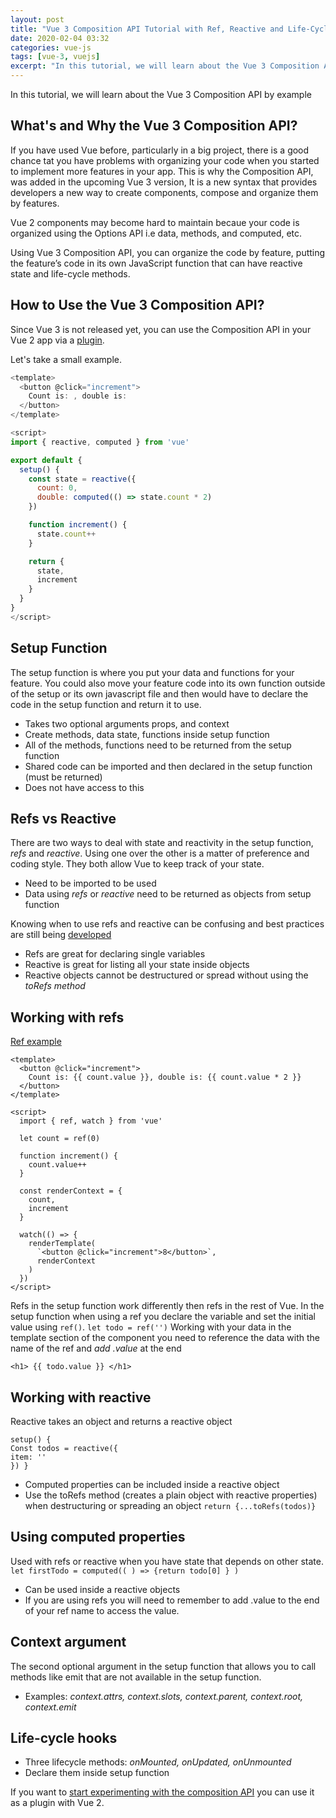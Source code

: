 ```yaml
---
layout: post
title: "Vue 3 Composition API Tutorial with Ref, Reactive and Life-Cycle Events Example"
date: 2020-02-04 03:32
categories: vue-js 
tags: [vue-3, vuejs]
excerpt: "In this tutorial, we will learn about the Vue 3 Composition API by example" 
---
```


In this tutorial, we will learn about the Vue 3 Composition API by example

## What's and Why the Vue 3 Composition API?

If you have used Vue before, particularly in a big project, there is a good chance tat you have problems with organizing your code when you started to implement more features in your app. This is why the Composition API, was added in the upcoming Vue 3 version, It is a new syntax that provides developers a new way to create components, compose and organize them by features.


Vue 2 components may become hard to maintain becaue your code is organized using the Options API i.e  data, methods, and computed, etc.


Using Vue 3 Composition API, you can organize the code by feature, putting the feature’s code in its own JavaScript function that can have reactive state and life-cycle methods.


## How to Use the Vue 3 Composition API?

Since Vue 3 is not released yet, you can use the Composition API in your Vue 2 app via a  [plugin](https://github.com/vuejs/composition-api).

Let's take a small example.



```js
<template>
  <button @click="increment">
    Count is: , double is: 
  </button>
</template>

<script>
import { reactive, computed } from 'vue'

export default {
  setup() {
    const state = reactive({
      count: 0,
      double: computed(() => state.count * 2)
    })

    function increment() {
      state.count++
    }

    return {
      state,
      increment
    }
  }
}
</script>
```

## Setup Function

The setup function is where you put your data and functions for your feature. You could also move your feature code into its own function outside of the setup or its own javascript file and then would have to declare the code in the setup function and return it to use.

-   Takes two optional arguments props, and context
-   Create methods, data state, functions inside setup function
-   All of the methods, functions need to be returned from the setup function
-   Shared code can be imported and then declared in the setup function (must be returned)
-   Does not have access to this

## Refs vs Reactive

There are two ways to deal with state and reactivity in the setup function,  _refs_  and  _reactive_. Using one over the other is a matter of preference and coding style. They both allow Vue to keep track of your state.

-   Need to be imported to be used
-   Data using  _refs_  or  _reactive_  need to be returned as objects from setup function

Knowing when to use refs and reactive can be confusing and best practices are still being  [developed](https://vue-composition-api-rfc.netlify.com/#ref-vs-reactive)

-   Refs are great for declaring single variables
-   Reactive is great for listing all your state inside objects
-   Reactive objects cannot be destructured or spread without using the  _toRefs method_

## Working with refs

[Ref example](https://vue-composition-api-rfc.netlify.com/#api-introduction)

```
<template>
  <button @click="increment">
    Count is: {{ count.value }}, double is: {{ count.value * 2 }}
  </button>
</template>

<script>
  import { ref, watch } from 'vue'

  let count = ref(0)

  function increment() {
    count.value++
  }

  const renderContext = {
    count,
    increment
  }

  watch(() => {
    renderTemplate(
      `<button @click="increment">8</button>`,
      renderContext
    )
  })
</script>

```

Refs in the setup function work differently then refs in the rest of Vue. In the setup function when using a ref you declare the variable and set the initial value using  `ref()`.  `let todo = ref('')`  Working with your data in the template section of the component you need to reference the data with the name of the ref and  _add .value_  at the end

`<h1> {{ todo.value }} </h1>`

## Working with reactive

Reactive takes an object and returns a reactive object

```
setup() {
Const todos = reactive({
item: ''
}) }

```

-   Computed properties can be included inside a reactive object
-   Use the toRefs method (creates a plain object with reactive properties) when destructuring or spreading an object  `return {...toRefs(todos)}`

## Using computed properties

Used with refs or reactive when you have state that depends on other state.  `let firstTodo = computed(( ) => {return todo[0] } )`

-   Can be used inside a reactive objects
-   If you are using refs you will need to remember to add .value to the end of your ref name to access the value.

## Context argument

The second optional argument in the setup function that allows you to call methods like emit that are not available in the setup function.

-   Examples:  _context.attrs, context.slots, context.parent, context.root, context.emit_

## Life-cycle hooks

-   Three lifecycle methods:  _onMounted, onUpdated, onUnmounted_
-   Declare them inside setup function

If you want to  [start experimenting with the composition API](https://github.com/vuejs/composition-api)  you can use it as a plugin with Vue 2.
